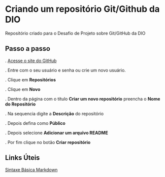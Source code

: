 # Criando um repositório Git/Github da DIO
Repositório criado para o Desafio de Projeto sobre Git/GitHub da DIO
## Passo a passo
 . [Acesse o site do GitHub](https://github.com/login)
 
 . Entre com o seu usuário e senha ou crie um novo usuário.
 
 . Clique em **Repositórios**
 
 . Clique em **Novo**
 
 . Dentro da página com o título **Criar um novo repositório** preencha o **Nome do Repositório**
 
 . Na sequencia digite a **Descrição** do repositório
 
 . Depois defina como **Público**
 
 . Depois selecione **Adicionar um arquivo README**
 
 . Por fim clique no botão **Criar repositório**
 
 ## Links Úteis
 [Sintaxe Básica Markdown](https://www.markdownguide.org/basic-syntax/)
 
 
 
  
 
 
